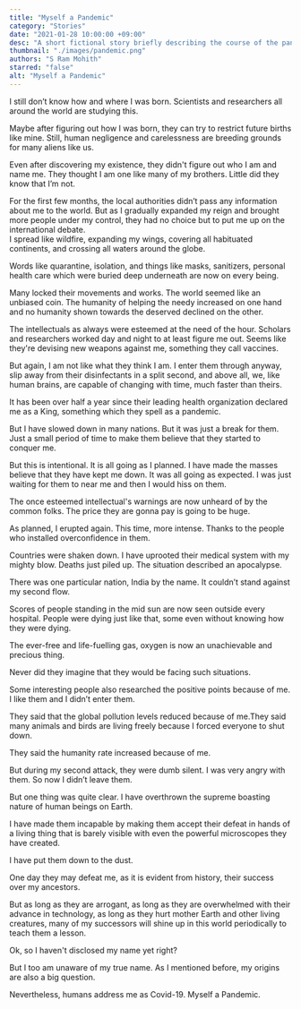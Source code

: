 ```yaml
---
title: "Myself a Pandemic"
category: "Stories"
date: "2021-01-28 10:00:00 +09:00"
desc: "A short fictional story briefly describing the course of the pandemic, the narrator being Covid itself."
thumbnail: "./images/pandemic.png"
authors: "S Ram Mohith"
starred: "false"
alt: "Myself a Pandemic"
---
```


I still don’t know how and where I was born. Scientists and researchers all around the world are studying this.                     

Maybe after figuring out how I was born, they can try to restrict future births like mine. Still, human negligence and carelessness are breeding grounds for many aliens like us.                                                                

Even after discovering my existence, they didn't figure out who I am and name me. They thought I am one like many of my brothers. Little did they know that I’m not.                                                                

For the first few months, the local authorities didn’t pass any information about me to the world. But as I gradually expanded my reign and brought more people under my control, they had no choice but to put me up on the international debate.                                       
I spread like  wildfire, expanding my wings, covering all habituated continents, and crossing all waters around the globe.   

Words like quarantine, isolation, and things like masks, sanitizers,  personal health care which were buried deep underneath are now on every being.                                                   

Many locked their movements and works. The world seemed like an unbiased coin. The humanity of helping the needy increased on one hand and no humanity shown towards the deserved declined on the other.   

The intellectuals as always were esteemed at the need of the hour.  Scholars and researchers worked day and night to at least figure me out. Seems like they're devising new weapons against me, something they call vaccines.                 

But again, I am not like what they think I am. I enter them through anyway, slip away from their disinfectants in a split second, and above all, we, like human brains, are capable of changing with time, much faster than theirs.                  

It has been over half a year since their leading health organization declared me as a King, something which they spell as a pandemic.                        

But I have slowed down in many nations. But it was just a break for them. Just a small period of time to make them believe that they started to conquer me.                         

But this is intentional. It is all going as I planned. I have made the masses believe that they have kept me down. It was all going as expected. I was just waiting for them to near me and then I would hiss on them.                        

The once esteemed intellectual's warnings are now unheard of by the common folks. The price they are gonna pay is going to be huge.                

As planned, I erupted again. This time, more intense. Thanks to the people who installed overconfidence in them.      

Countries were shaken down. I have uprooted their medical system with my mighty blow. Deaths just piled up. The situation described  an apocalypse.            

There was one particular nation, India by the name. It couldn’t stand against my second flow.                

Scores of people standing in the mid sun are now seen outside every hospital. People were dying just like that, some even without knowing how they were dying.                         

The ever-free and life-fuelling gas, oxygen is now an unachievable and precious thing.                 

Never did they imagine that they would be facing such situations.               

Some interesting people also researched the positive points because  of me. I like them and I didn’t enter them.             

They said that the global pollution levels reduced because of me.They said many animals and birds are living freely because I  forced everyone to shut down.                

They said the humanity rate increased because of me.                     

But during my second attack, they were dumb silent. I was very angry with them. So now I didn’t leave them.

But one thing was quite clear. I have overthrown the supreme  boasting nature of human beings on Earth.             

I have made them incapable by making them accept their defeat in hands of a living thing that is barely visible with even the powerful microscopes they have created.                          

I have put them down to the dust.                        

One day they may defeat me, as it is evident from history, their success over my ancestors.                              

But as long as they are arrogant, as long as they are overwhelmed with their advance in technology, as long as they hurt mother Earth and other living creatures, many of my successors will shine up in this world periodically to teach them a lesson.

Ok, so I haven't disclosed my name yet right?                          

But I too am unaware of my true name. As I mentioned  before, my origins are also a big question.                   

Nevertheless, humans address me as Covid-19.  Myself a Pandemic.    